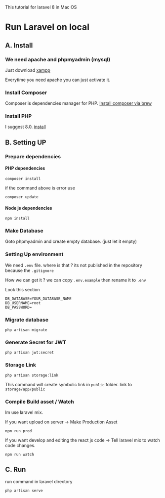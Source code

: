 This tutorial for laravel 8 in Mac OS

# Run Laravel on local

## A. Install

### We need apache and phpmyadmin (mysql)

Just download [xampp](https://www.apachefriends.org/download.html)

Everytime you need apache you can just activate it.

### Install Composer

Composer is dependencies manager for PHP. [Install composer via brew](https://formulae.brew.sh/formula/composer)

### Install PHP

I suggest 8.0. [install](https://www.google.com/search?q=install+php+8.0+brew)

## B. Setting UP

### Prepare dependencies

#### PHP dependencies

```
composer install
```

if the command above is error use

```
composer update
```

#### Node js dependencies

```
npm install
```

### Make Database

Goto phpmyadmin and create empty database. (just let it empty)

### Setting Up environment

We need `.env` file. where is that ? its not published in the repository because the `.gitignore`

How we can get it ? we can copy `.env.example` then rename it to `.env`

Look this section

```
DB_DATABASE=YOUR_DATABASE_NAME
DB_USERNAME=root
DB_PASSWORD=
```

### Migrate database

```
php artisan migrate
```

### Generate Secret for JWT

```
php artisan jwt:secret
```

### Storage Link

```
php artisan storage:link
```

This command will create symbolic link in `public` folder. link to `storage/app/public`

### Compile Build asset / Watch

Im use laravel mix.

If you want upload on server -> Make Production Asset

```
npm run prod
```

If you want develop and editing the react js code -> Tell laravel mix to watch code changes.

```
npm run watch
```

## C. Run

run command in laravel directory

```
php artisan serve
```